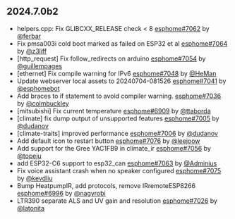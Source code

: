 ## 2024.7.0b2

- helpers.cpp: Fix GLIBCXX_RELEASE check < 8 [esphome#7062](https://github.com/esphome/esphome/pull/7062) by [@ferbar](https://github.com/ferbar)
- Fix pmsa003i cold boot marked as failed on ESP32 et al [esphome#7064](https://github.com/esphome/esphome/pull/7064) by [@z3liff](https://github.com/z3liff)
- [http_request] Fix follow_redirects on arduino [esphome#7054](https://github.com/esphome/esphome/pull/7054) by [@guillempages](https://github.com/guillempages)
- [ethernet] Fix compile warning for IPv6 [esphome#7048](https://github.com/esphome/esphome/pull/7048) by [@HeMan](https://github.com/HeMan)
- Update webserver local assets to 20240704-081526 [esphome#7041](https://github.com/esphome/esphome/pull/7041) by [@esphomebot](https://github.com/esphomebot)
- Add braces to if statement to avoid compiler warning. [esphome#7036](https://github.com/esphome/esphome/pull/7036) by [@colmbuckley](https://github.com/colmbuckley)
- [mitsubishi] Fix current temperature [esphome#6909](https://github.com/esphome/esphome/pull/6909) by [@ttaborda](https://github.com/ttaborda)
- [climate] fix dump output of unsupported features [esphome#7005](https://github.com/esphome/esphome/pull/7005) by [@dudanov](https://github.com/dudanov)
- [climate-traits] improved performance [esphome#7006](https://github.com/esphome/esphome/pull/7006) by [@dudanov](https://github.com/dudanov)
- Add default icon to restart button [esphome#7076](https://github.com/esphome/esphome/pull/7076) by [@leejoow](https://github.com/leejoow)
- Add support for the Gree YAC1FB9 in climate_ir [esphome#7056](https://github.com/esphome/esphome/pull/7056) by [@topeju](https://github.com/topeju)
- add ESP32-C6 support to esp32_can [esphome#7063](https://github.com/esphome/esphome/pull/7063) by [@Adminius](https://github.com/Adminius)
- Fix voice assistant crash when no speaker configured [esphome#7075](https://github.com/esphome/esphome/pull/7075) by [@kevdliu](https://github.com/kevdliu)
- Bump HeatpumpIR, add protocols, remove IRremoteESP8266 [esphome#6996](https://github.com/esphome/esphome/pull/6996) by [@nagyrobi](https://github.com/nagyrobi)
- LTR390 separate ALS and UV gain and resolution [esphome#7026](https://github.com/esphome/esphome/pull/7026) by [@latonita](https://github.com/latonita)

